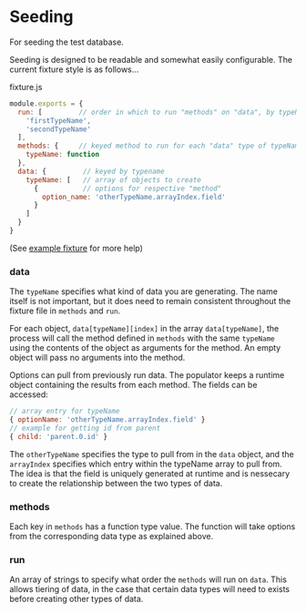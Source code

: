 Seeding
=======

For seeding the test database.

Seeding is designed to be readable and somewhat easily configurable.
The current fixture style is as follows...

fixture.js
```javascript
module.exports = {
  run: [         // order in which to run "methods" on "data", by typeName
    'firstTypeName',
    'secondTypeName'
  ],
  methods: {     // keyed method to run for each "data" type of typeName
    typeName: function
  },
  data: {         // keyed by typename
    typeName: [   // array of objects to create
      {           // options for respective "method"
        option_name: 'otherTypeName.arrayIndex.field'
      }
    ]
  }
}
```

(See [example fixture](./seed/example-fixture.js) for more help)

### data

The `typeName` specifies what kind of data you are generating. The name itself
is not important, but it does need to remain consistent throughout the
fixture file in `methods` and `run`.

For each object, `data[typeName][index]` in the array `data[typeName]`, the
process will call the method defined in `methods` with the same `typeName` using
the contents of the object as arguments for the method.  An empty object will
pass no arguments into the method.

Options can pull from previously run data.  The populator keeps a runtime object
containing the results from each method.  The fields can be accessed:

```javascript
// array entry for typeName
{ optionName: 'otherTypeName.arrayIndex.field' }
// example for getting id from parent
{ child: 'parent.0.id' }
```

The `otherTypeName` specifies the type to pull from in the `data` object, and
the `arrayIndex` specifies which entry within the typeName array to pull from.
The idea is that the field is uniquely generated at runtime and is nessecary to
create the relationship between the two types of data.

### methods

Each key in `methods` has a function type value.  The function will take options
from the corresponding data type as explained above.

### run

An array of strings to specify what order the `methods` will run on `data`.
This allows tiering of data, in the case that certain data types will need to
exists before creating other types of data.
